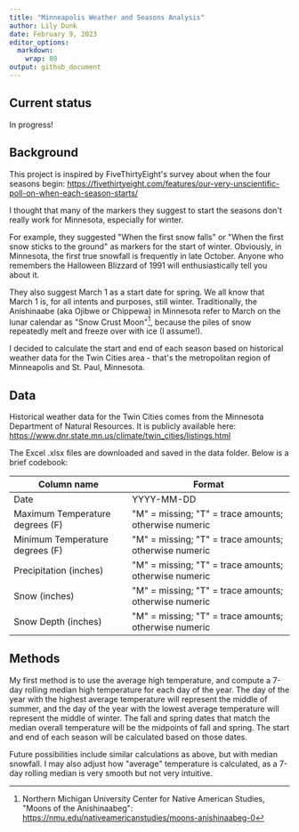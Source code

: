 ```yaml
---
title: "Minneapolis Weather and Seasons Analysis"
author: Lily Dunk
date: February 9, 2023
editor_options: 
  markdown: 
    wrap: 80
output: github_document
---
```


## Current status

In progress!

## Background

This project is inspired by FiveThirtyEight's survey about when the four seasons
begin:
<https://fivethirtyeight.com/features/our-very-unscientific-poll-on-when-each-season-starts/>

I thought that many of the markers they suggest to start the seasons don't
really work for Minnesota, especially for winter.

For example, they suggested "When the first snow falls" or "When the first snow
sticks to the ground" as markers for the start of winter. Obviously, in
Minnesota, the first true snowfall is frequently in late October. Anyone who
remembers the Halloween Blizzard of 1991 will enthusiastically tell you about
it.

They also suggest March 1 as a start date for spring. We all know that March 1
is, for all intents and purposes, still winter. Traditionally, the Anishinaabe
(aka Ojibwe or Chippewa) in Minnesota refer to March on the lunar calendar as
"Snow Crust Moon"[^1], because the piles of snow repeatedly melt and
freeze over with ice (I assume!).

[^1]: Northern Michigan University Center for Native American Studies, "Moons of
    the Anishinaabeg":
    <https://nmu.edu/nativeamericanstudies/moons-anishinaabeg-0>

I decided to calculate the start and end of each season based on historical
weather data for the Twin Cities area - that's the metropolitan region of
Minneapolis and St. Paul, Minnesota.

## Data

Historical weather data for the Twin Cities comes from the Minnesota Department
of Natural Resources. It is publicly available here:
<https://www.dnr.state.mn.us/climate/twin_cities/listings.html>

The Excel .xlsx files are downloaded and saved in the data folder. Below is a
brief codebook:

| Column name                     | Format                                                |
|------------------------------|--------------------------------------------------|
| Date                            | YYYY-MM-DD                                            |
| Maximum Temperature degrees (F) | "M" = missing; "T" = trace amounts; otherwise numeric |
| Minimum Temperature degrees (F) | "M" = missing; "T" = trace amounts; otherwise numeric |
| Precipitation (inches)          | "M" = missing; "T" = trace amounts; otherwise numeric |
| Snow (inches)                   | "M" = missing; "T" = trace amounts; otherwise numeric |
| Snow Depth (inches)             | "M" = missing; "T" = trace amounts; otherwise numeric |

## Methods

My first method is to use the average high temperature, and compute a 7-day rolling median high temperature for each day of the year. The day of the year with the highest average temperature will represent the middle of summer, and the day of the year with the lowest average
temperature will represent the middle of winter. The fall and spring dates that match the median overall temperature will be the midpoints of fall and spring. The start and end of each
season will be calculated based on those dates.

Future possibilities include similar calculations as above, but with median snowfall. I may also adjust how "average" temperature is calculated, as a 7-day rolling median is very smooth but not very intuitive.
